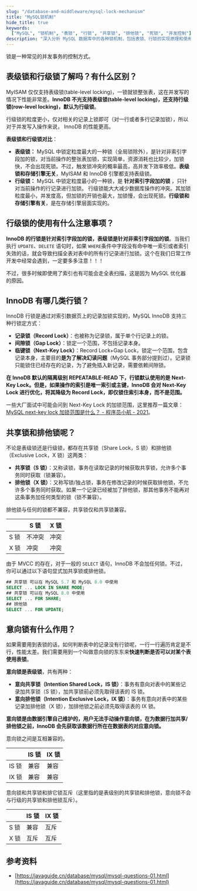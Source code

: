 ```yaml
---
slug: "/database-and-middleware/mysql-lock-mechanism"
title: "MySQL锁机制"
hide_title: true
keywords:
  ["MySQL", "锁机制", "表锁", "行锁", "共享锁", "排他锁", "死锁", "并发控制"]
description: "深入分析 MySQL 数据库中的各种锁机制，包括表锁、行锁的实现原理和使用场景"
---
```


锁是一种常见的并发事务的控制方式。

## 表级锁和行级锁了解吗？有什么区别？

MyISAM 仅仅支持表级锁(table-level locking)，一锁就锁整张表，这在并发写的情况下性能非常差。**InnoDB 不光支持表级锁(table-level locking)，还支持行级锁(row-level locking)，默认为行级锁**。

行级锁的粒度更小，仅对相关的记录上锁即可（对一行或者多行记录加锁），所以对于并发写入操作来说， InnoDB 的性能更高。

**表级锁和行级锁对比**：

*   **表级锁：** MySQL 中锁定粒度最大的一种锁（全局锁除外），是针对非索引字段加的锁，对当前操作的整张表加锁，实现简单，资源消耗也比较少，加锁快，不会出现死锁。不过，触发锁冲突的概率最高，高并发下效率极低。**表级锁和存储引擎无关**，MyISAM 和 InnoDB 引擎都支持表级锁。
*   **行级锁：** MySQL 中锁定粒度最小的一种锁，是 **针对索引字段加的锁** ，只针对当前操作的行记录进行加锁。 行级锁能大大减少数据库操作的冲突。其加锁粒度最小，并发度高，但加锁的开销也最大，加锁慢，会出现死锁。**行级锁和存储引擎有关**，是在存储引擎层面实现的。

## 行级锁的使用有什么注意事项？

**InnoDB 的行锁是针对索引字段加的锁，表级锁是针对非索引字段加的锁**。当我们执行 `UPDATE`、`DELETE` 语句时，如果 `WHERE`条件中字段没有命中唯一索引或者索引失效的话，就会导致扫描全表对表中的所有行记录进行加锁。这个在我们日常工作开发中经常会遇到，一定要多多注意！！！

不过，很多时候即使用了索引也有可能会走全表扫描，这是因为 MySQL 优化器的原因。

## InnoDB 有哪几类行锁？

InnoDB 行锁是通过对索引数据页上的记录加锁实现的，MySQL InnoDB 支持三种行锁定方式：

*   **记录锁（Record Lock）**：也被称为记录锁，属于单个行记录上的锁。
*   **间隙锁（Gap Lock）**：锁定一个范围，不包括记录本身。
*   **临键锁（Next-Key Lock）**：Record Lock+Gap Lock，锁定一个范围，包含记录本身，主要目的**是为了解决幻读问题**（MySQL 事务部分提到过）。记录锁只能锁住已经存在的记录，为了避免插入新记录，需要依赖间隙锁。

**在 InnoDB 默认的隔离级别 REPEATABLE-READ 下，行锁默认使用的是 Next-Key Lock。但是，如果操作的索引是唯一索引或主键，InnoDB 会对 Next-Key Lock 进行优化，将其降级为 Record Lock，即仅锁住索引本身，而不是范围。**

一些大厂面试中可能会问到 Next-Key Lock 的加锁范围，这里推荐一篇文章：[MySQL next-key lock 加锁范围是什么？ - 程序员小航 - 2021](https://segmentfault.com/a/1190000040129107)。

## 共享锁和排他锁呢？

不论是表级锁还是行级锁，都存在共享锁（Share Lock，S 锁）和排他锁（Exclusive Lock，X 锁）这两类：

*   **共享锁（S 锁）**：又称读锁，事务在读取记录的时候获取共享锁，允许多个事务同时获取（锁兼容）。
*   **排他锁（X 锁）**：又称写锁/独占锁，事务在修改记录的时候获取排他锁，不允许多个事务同时获取。如果一个记录已经被加了排他锁，那其他事务不能再对这条事务加任何类型的锁（锁不兼容）。

排他锁与任何的锁都不兼容，共享锁仅和共享锁兼容。

|     | S 锁 | X 锁 |
| --- | --- | --- |
| S 锁 | 不冲突 | 冲突  |
| X 锁 | 冲突  | 冲突  |

由于 MVCC 的存在，对于一般的 `SELECT` 语句，InnoDB 不会加任何锁。不过， 你可以通过以下语句显式加共享锁或排他锁。

```sql
## 共享锁 可以在 MySQL 5.7 和 MySQL 8.0 中使用
SELECT ... LOCK IN SHARE MODE;
## 共享锁 可以在 MySQL 8.0 中使用
SELECT ... FOR SHARE;
## 排他锁
SELECT ... FOR UPDATE;
```

## 意向锁有什么作用？

如果需要用到表锁的话，如何判断表中的记录没有行锁呢，一行一行遍历肯定是不行，性能太差。我们需要用到一个叫做意向锁的东东来**快速判断是否可以对某个表使用表锁**。

**意向锁是表级锁**，共有两种：

*   **意向共享锁（Intention Shared Lock，IS 锁）**：事务有意向对表中的某些记录加共享锁（S 锁），加共享锁前必须先取得该表的 IS 锁。
*   **意向排他锁（Intention Exclusive Lock，IX 锁）**：事务有意向对表中的某些记录加排他锁（X 锁），加排他锁之前必须先取得该表的 IX 锁。

**意向锁是由数据引擎自己维护的，用户无法手动操作意向锁，在为数据行加共享/排他锁之前，InnoDB 会先获取该数据行所在在数据表的对应意向锁。**

意向锁之间是互相兼容的。

|     | IS 锁 | IX 锁 |
| --- | --- | --- |
| IS 锁 | 兼容  | 兼容  |
| IX 锁 | 兼容  | 兼容  |

意向锁和共享锁和排它锁互斥（这里指的是表级别的共享锁和排他锁，意向锁不会与行级的共享锁和排他锁互斥）。

|     | IS 锁 | IX 锁 |
| --- | --- | --- |
| S 锁 | 兼容  | 互斥  |
| X 锁 | 互斥  | 互斥  |

## 参考资料

*   [https://javaguide.cn/database/mysql/mysql-questions-01.html](https://javaguide.cn/database/mysql/mysql-questions-01.html)

  

